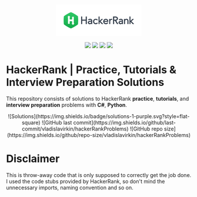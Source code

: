 <p align="center">
    <a href="https://www.hackerrank.com/vladislavirkin">
        <img height=85 src="./resources/logo/HackerRankLogo.png">
    </a>
</p>

<p align="center">
	<img src="https://img.shields.io/badge/solutions-1-purple.svg?style=flat-square">
	<img src="https://img.shields.io/badge/Language-C%23%2FPython-orange.svg">
	<img src="https://img.shields.io/github/last-commit/vladislavirkin/hackerRankProblems">
    <img src="https://img.shields.io/github/repo-size/vladislavirkin/hackerRankProblems">
</p>


# HackerRank | Practice, Tutorials & Interview Preparation Solutions

This repository consists of solutions to HackerRank **practice**, **tutorials**, and **interview preparation** problems with **C#**, **Python**.
<center>
![Solutions](https://img.shields.io/badge/solutions-1-purple.svg?style=flat-square)
![GitHub last commit](https://img.shields.io/github/last-commit/vladislavirkin/hackerRankProblems)
![GitHub repo size](https://img.shields.io/github/repo-size/vladislavirkin/hackerRankProblems)
</center>

# Disclaimer

This is throw-away code that is only supposed to correctly get the job done. I used the code stubs provided by HackerRank, so don't mind the unnecessary imports, naming convention and so on.

